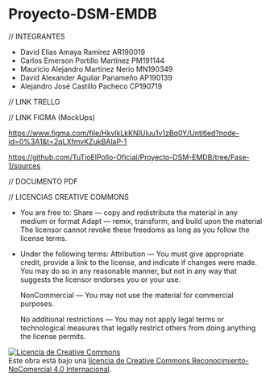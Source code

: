 # Proyecto-DSM-EMDB

//  INTEGRANTES

- David Elias Amaya Ramirez AR190019
- Carlos Emerson Portillo Martínez PM191144
- Mauricio Alejandro Martínez Nerio MN190349
- David Alexander Aguilar Panameño AP190139
- Alejandro José Castillo Pacheco CP190719


//  LINK TRELLO



//  LINK FIGMA (MockUps)

https://www.figma.com/file/HkvlkLkKNIUluu1v1zBq0Y/Untitled?node-id=0%3A1&t=2qLXfmvKZukBAlaP-1

https://github.com/TuTioElPollo-Oficial/Proyecto-DSM-EMDB/tree/Fase-1/sources

//  DOCUMENTO PDF



//  LICENCIAS CREATIVE COMMONS

- You are free to:
    Share — copy and redistribute the material in any medium or format
    Adapt — remix, transform, and build upon the material
    The licensor cannot revoke these freedoms as long as you follow the license terms.
    
- Under the following terms:
    Attribution — You must give appropriate credit, provide a link to the license, and indicate if changes were made. You may do so in any reasonable manner, but not       in any way that suggests the licensor endorses you or your use.

    NonCommercial — You may not use the material for commercial purposes.

    No additional restrictions — You may not apply legal terms or technological measures that legally restrict others from doing anything the license permits.

<a rel="license" href="http://creativecommons.org/licenses/by-nc/4.0/"><img alt="Licencia de Creative Commons" style="border-width:0" src="https://i.creativecommons.org/l/by-nc/4.0/88x31.png" /></a><br />Este obra está bajo una <a rel="license" href="http://creativecommons.org/licenses/by-nc/4.0/">licencia de Creative Commons Reconocimiento-NoComercial 4.0 Internacional</a>.
